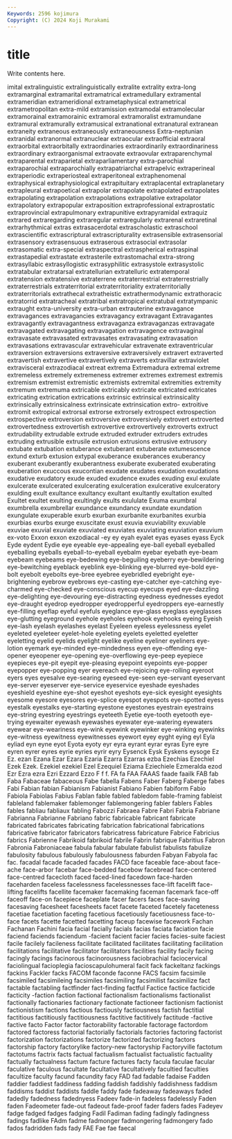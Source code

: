 ```yaml
---
Keywords: 2596 kojimura
Copyright: (C) 2024 Koji Murakami
---
```


# title

Write contents here.



imital extralinguistic extralinguistically extralite extrality extra-long extramarginal extramarital extramatrical
extramedullary extramental extrameridian extrameridional extrametaphysical extrametrical extrametropolitan extra-mild extramission extramodal
extramolecular extramorainal extramorainic extramoral extramoralist extramundane extramural extramurally extramusical extranational
extranatural extranean extraneity extraneous extraneously extraneousness Extra-neptunian extranidal extranormal extranuclear
extraocular extraofficial extraoral extraorbital extraorbitally extraordinaries extraordinarily extraordinariness extraordinary extraorganismal
extraovate extraovular extraparenchymal extraparental extraparietal extraparliamentary extra-parochial extraparochial extraparochially extrapatriarchal
extrapelvic extraperineal extraperiodic extraperiosteal extraperitoneal extraphenomenal extraphysical extraphysiological extrapituitary extraplacental
extraplanetary extrapleural extrapoetical extrapolar extrapolate extrapolated extrapolates extrapolating extrapolation extrapolations
extrapolative extrapolator extrapolatory extrapopular extraposition extraprofessional extraprostatic extraprovincial extrapulmonary extrapunitive
extrapyramidal extraquiz extrared extraregarding extraregular extraregularly extrarenal extraretinal extrarhythmical extras
extrasacerdotal extrascholastic extraschool extrascientific extrascriptural extrascripturality extrasensible extrasensorial extrasensory extrasensuous
extraserous extrasocial extrasolar extrasomatic extra-special extraspectral extraspherical extraspinal extrastapedial extrastate
extrasterile extrastomachal extra-strong extrasyllabic extrasyllogistic extrasyphilitic extrasystole extrasystolic extratabular extratarsal
extratellurian extratelluric extratemporal extratension extratensive extraterrene extraterrestrial extraterrestrially extraterrestrials extraterritorial
extraterritoriality extraterritorially extraterritorials extrathecal extratheistic extrathermodynamic extrathoracic extratorrid extratracheal extratribal
extratropical extratubal extratympanic extraught extra-university extra-urban extrauterine extravagance extravagances extravagancies
extravagancy extravagant Extravagantes extravagantly extravagantness extravaganza extravaganzas extravagate extravagated extravagating
extravagation extravagence extravaginal extravasate extravasated extravasates extravasating extravasation extravasations extravascular
extravehicular extravenate extraventricular extraversion extraversions extraversive extraversively extravert extraverted extravertish
extravertive extravertively extraverts extravillar extraviolet extravisceral extrazodiacal extreat extrema Extremadura
extremal extreme extremeless extremely extremeness extremer extremes extremest extremis extremism
extremist extremistic extremists extremital extremities extremity extremum extremuma extricable extricably
extricate extricated extricates extricating extrication extrications extrinsic extrinsical extrinsicality extrinsically
extrinsicalness extrinsicate extrinsication extro- extroitive extromit extropical extrorsal extrorse extrorsely
extrospect extrospection extrospective extroversion extroversive extroversively extrovert extroverted extrovertedness extrovertish
extrovertive extrovertively extroverts extruct extrudability extrudable extrude extruded extruder extruders
extrudes extruding extrusible extrusile extrusion extrusions extrusive extrusory extubate extubation
extuberance extuberant extuberate extumescence extund exturb extusion extypal exuberance exuberances
exuberancy exuberant exuberantly exuberantness exuberate exuberated exuberating exuberation exuccous exucontian
exudate exudates exudation exudations exudative exudatory exude exuded exudence exudes
exuding exul exulate exulcerate exulcerated exulcerating exulceration exulcerative exulceratory exulding
exult exultance exultancy exultant exultantly exultation exulted Exultet exultet exulting
exultingly exults exululate Exuma exumbral exumbrella exumbrellar exundance exundancy exundate
exundation exungulate exuperable exurb exurban exurbanite exurbanites exurbia exurbias exurbs
exurge exuscitate exust exuvia exuviability exuviable exuviae exuvial exuviate exuviated
exuviates exuviating exuviation exuvium ex-voto Exxon exxon exzodiacal -ey ey
eyah eyalet eyas eyases eyass Eyck Eyde eydent Eydie eye
eyeable eye-appealing eye-ball eyeball eyeballed eyeballing eyeballs eyeball-to-eyeball eyebalm eyebar
eyebath eye-beam eyebeam eyebeams eye-bedewing eye-beguiling eyeberry eye-bewildering eye-bewitching eyeblack
eyeblink eye-blinking eye-blurred eye-bold eye-bolt eyebolt eyebolts eye-bree eyebree eyebridled
eyebright eye-brightening eyebrow eyebrows eye-casting eye-catcher eye-catching eye-charmed eye-checked eye-conscious
eyecup eyecups eyed eye-dazzling eye-delighting eye-devouring eye-distracting eyedness eyednesses eyedot
eye-draught eyedrop eyedropper eyedropperful eyedroppers eye-earnestly eye-filling eyeflap eyeful eyefuls
eyeglance eye-glass eyeglass eyeglasses eye-glutting eyeground eyehole eyeholes eyehook eyehooks
eyeing Eyeish eye-lash eyelash eyelashes eyelast Eyeleen eyeless eyelessness eyelet
eyeleted eyeleteer eyelet-hole eyeleting eyelets eyeletted eyeletter eyeletting eyelid eyelids
eyelight eyelike eyeline eyeliner eyeliners eye-lotion eyemark eye-minded eye-mindedness eyen
eye-offending eye-opener eyeopener eye-opening eye-overflowing eye-peep eyepiece eyepieces eye-pit eyepit
eye-pleasing eyepoint eyepoints eye-popper eyepopper eye-popping eyer eyereach eye-rejoicing eye-rolling
eyeroot eyers eyes eyesalve eye-searing eyeseed eye-seen eye-servant eyeservant eye-server
eyeserver eye-service eyeservice eyeshade eyeshades eyeshield eyeshine eye-shot eyeshot eyeshots
eye-sick eyesight eyesights eyesome eyesore eyesores eye-splice eyespot eyespots eye-spotted
eyess eyestalk eyestalks eye-starting eyestone eyestones eyestrain eyestrains eye-string eyestring
eyestrings eyeteeth Eyetie eye-tooth eyetooth eye-trying eyewaiter eyewash eyewashes eyewater
eye-watering eyewaters eyewear eye-weariness eye-wink eyewink eyewinker eye-winking eyewinks eye-witness
eyewitness eyewitnesses eyewort eyey eyght eying eyl Eyla eyliad eyn
eyne eyot Eyota eyoty eyr eyra eyrant eyrar eyras Eyre
eyre eyren eyrer eyres eyrie eyries eyrir eyry Eysenck Eysk
Eyskens eysoge Ez Ez. ezan Ezana Ezar Ezara Ezaria Ezarra
Ezarras ezba Ezechias Ezechiel Ezek Ezek. Ezekiel ezekiel Ezel Ezequiel
Eziama Eziechiele Ezmeralda ezod Ezr Ezra ezra Ezri Ezzard Ezzo
F f f. FA fa FAA FAAAS faade faailk FAB
fab Faba Fabaceae fabaceous Fabe fabella Fabens Faber Faberg Faberge
fabes Fabi Fabian fabian Fabianism Fabianist Fabiano Fabien fabiform Fabio
Fabiola Fabiolas Fabius Fablan fable fabled fabledom fable-framing fableist fableland
fablemaker fablemonger fablemongering fabler fablers Fables fables fabliau fabliaux fabling
Fabozzi Fabraea Fabre Fabri Fabria Fabriane Fabrianna Fabrianne Fabriano fabric
fabricable fabricant fabricate fabricated fabricates fabricating fabrication fabricational fabrications fabricative
fabricator fabricators fabricatress fabricature Fabrice Fabricius fabrics Fabrienne Fabrikoid fabrikoid
fabrile Fabrin fabrique Fabritius Fabron Fabronia Fabroniaceae fabula fabular fabulate
fabulist fabulists fabulize fabulosity fabulous fabulously fabulousness faburden Fabyan Fabyola
fac fac. facadal facade facaded facades FACD face faceable face-about
face-ache face-arbor facebar face-bedded facebow facebread face-centered face-centred facecloth faced
faced-lined facedown face-harden faceharden faceless facelessness facelessnesses face-lift facelift face-lifting
facelifts facellite facemaker facemaking faceman facemark face-off faceoff face-on facepiece
faceplate facer facers faces face-saving facesaving facesheet facesheets facet facete
faceted facetely faceteness facetiae facetiation faceting facetious facetiously facetiousness face-to-face
facets facette facetted facetting faceup facewise facework Fachan Fachanan Fachini
facia facial facially facials facias faciata faciation facie faciend faciends
faciendum -facient facient facier facies facies-suite faciest facile facilely facileness
facilitate facilitated facilitates facilitating facilitation facilitations facilitative facilitator facilitators facilities
facility facily facing facingly facings facinorous facinorousness faciobrachial faciocervical faciolingual
facioplegia facioscapulohumeral facit fack fackeltanz fackings fackins Fackler facks FACOM
faconde faconne FACS facsim facsimile facsimiled facsimileing facsimiles facsimiling facsimilist
facsimilize fact factable factabling factfinder fact-finding factful Factice factice facticide
facticity -faction faction factional factionalism factionalisms factionalist factionally factionaries factionary
factionate factioneer factionism factionist factionistism factions factious factiously factiousness factish
factitial factitious factitiously factitiousness factitive factitively factitude -factive factive facto
Factor factor factorability factorable factorage factordom factored factoress factorial factorially
factorials factories factoring factorist factorization factorizations factorize factorized factorizing factors
factorship factory factorylike factory-new factoryship Factoryville factotum factotums factrix facts
factual factualism factualist factualistic factuality factually factualness factum facture factures
facty facula faculae facular faculative faculous facultate facultative facultatively facultied
faculties facultize faculty facund facundity facy FAD fad fadable fadaise
Fadden faddier faddiest faddiness fadding faddish faddishly faddishness faddism faddisms
faddist faddists faddle faddy fade fadeaway fadeaways faded fadedly fadedness
fadednyess Fadeev fade-in fadeless fadelessly Faden faden Fadeometer fade-out fadeout
fade-proof fader faders fades Fadeyev fadge fadged fadges fadging Fadil
Fadiman fading fadingly fadingness fadings fadlike FAdm fadme fadmonger fadmongering
fadmongery fado fados fadridden fads fady FAE Fae fae faecal
